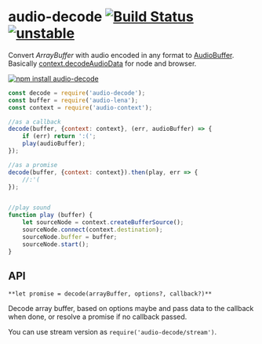 # audio-decode [![Build Status](https://travis-ci.org/audiojs/audio-decode.svg?branch=master)](https://travis-ci.org/audiojs/audio-decode) [![unstable](http://badges.github.io/stability-badges/dist/unstable.svg)](http://github.com/badges/stability-badges)

Convert _ArrayBuffer_ with audio encoded in any format to [AudioBuffer](https://github.com/audiojs/audio-buffer). Basically [context.decodeAudioData](https://developer.mozilla.org/en-US/docs/Web/API/AudioContext/decodeAudioData) for node and browser.

[![npm install audio-decode](https://nodei.co/npm/audio-decode.png?mini=true)](https://npmjs.org/package/audio-decode/)

```js
const decode = require('audio-decode');
const buffer = require('audio-lena');
const context = require('audio-context');

//as a callback
decode(buffer, {context: context}, (err, audioBuffer) => {
	if (err) return ':(';
	play(audioBuffer);
});

//as a promise
decode(buffer, {context: context}).then(play, err => {
	//:'(
});


//play sound
function play (buffer) {
	let sourceNode = context.createBufferSource();
	sourceNode.connect(context.destination);
	sourceNode.buffer = buffer;
	sourceNode.start();
}
```

## API

`**let promise = decode(arrayBuffer, options?, callback?)**`

Decode array buffer, based on options maybe and pass data to the callback when done, or resolve a promise if no callback passed.

You can use stream version as `require('audio-decode/stream')`.
